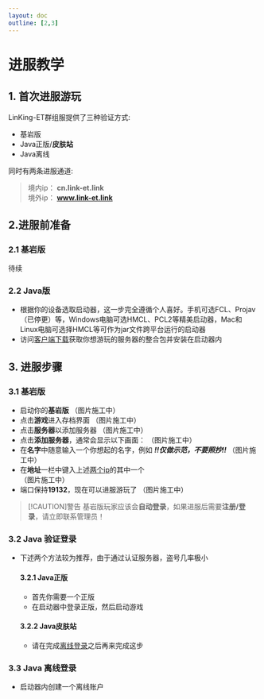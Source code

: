 ```yaml
---
layout: doc
outline: [2,3]
---
```

# 进服教学

## 1. 首次进服游玩
LinKing-ET群组服提供了三种验证方式:

- 基岩版
- Java正版/**皮肤站**
- Java离线

同时有两条进服通道:

> 境内ip： **cn.link-et.link** <a id="ip"></a><br>
> 境外ip： **www.link-et.link**

## 2.进服前准备

  ### 2.1 基岩版
  待续

  ### 2.2 Java版
  - 根据你的设备选取启动器，这一步完全遵循个人喜好。手机可选FCL、Projav（已停更）等，Windows电脑可选HMCL、PCL2等精美启动器，Mac和Linux电脑可选择HMCL等可作为jar文件跨平台运行的启动器
  - 访问[客户端下载](/docs/guide/modpack)获取你想游玩的服务器的整合包并安装在启动器内

## 3. 进服步骤

  ### 3.1 基岩版
  - 启动你的**基岩版**
  （图片施工中）
  - 点击**游戏**进入存档界面
  （图片施工中）
  - 点击**服务器**以添加服务器
  （图片施工中）
  - 点击**添加服务器**，通常会显示以下画面：
  （图片施工中）
  - 在**名字**中随意输入一个你想起的名字，例如 ***!!仅做示范，不要照抄!!***
  （图片施工中）
  - 在**地址**一栏中键入上述[两个ip](#ip)的其中一个  
  （图片施工中）
  - 端口保持**19132**，现在可以进服游玩了
  （图片施工中）
  > [!CAUTION]警告
  > 基岩版玩家应该会**自动登录**，如果进服后需要**注册/登录**，请立即联系管理员！

  ### 3.2 Java 验证登录
  - 下述两个方法较为推荐，由于通过认证服务器，盗号几率极小

    #### 3.2.1 Java正版
    - 首先你需要一个正版
    - 在启动器中登录正版，然后启动游戏

    #### 3.2.2 Java皮肤站
    - 请在完成[离线登录](#offline)之后再来完成这步

  ### 3.3 Java 离线登录<a id="offline"></a><br>
  - 启动器内创建一个离线账户
